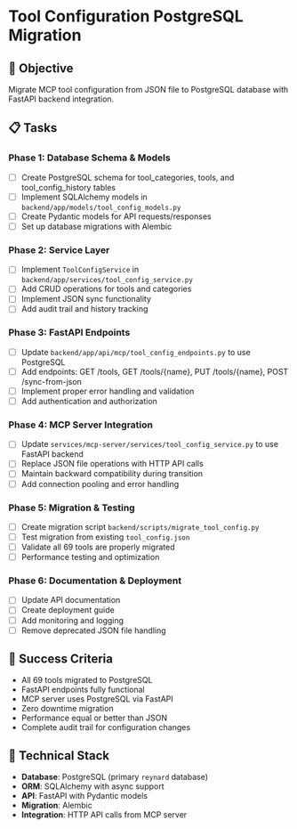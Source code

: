 # Tool Configuration PostgreSQL Migration

## 🎯 Objective

Migrate MCP tool configuration from JSON file to PostgreSQL database with FastAPI backend integration.

## 📋 Tasks

### Phase 1: Database Schema & Models

- [ ] Create PostgreSQL schema for tool_categories, tools, and tool_config_history tables
- [ ] Implement SQLAlchemy models in `backend/app/models/tool_config_models.py`
- [ ] Create Pydantic models for API requests/responses
- [ ] Set up database migrations with Alembic

### Phase 2: Service Layer

- [ ] Implement `ToolConfigService` in `backend/app/services/tool_config_service.py`
- [ ] Add CRUD operations for tools and categories
- [ ] Implement JSON sync functionality
- [ ] Add audit trail and history tracking

### Phase 3: FastAPI Endpoints

- [ ] Update `backend/app/api/mcp/tool_config_endpoints.py` to use PostgreSQL
- [ ] Add endpoints: GET /tools, GET /tools/{name}, PUT /tools/{name}, POST /sync-from-json
- [ ] Implement proper error handling and validation
- [ ] Add authentication and authorization

### Phase 4: MCP Server Integration

- [ ] Update `services/mcp-server/services/tool_config_service.py` to use FastAPI backend
- [ ] Replace JSON file operations with HTTP API calls
- [ ] Maintain backward compatibility during transition
- [ ] Add connection pooling and error handling

### Phase 5: Migration & Testing

- [ ] Create migration script `backend/scripts/migrate_tool_config.py`
- [ ] Test migration from existing `tool_config.json`
- [ ] Validate all 69 tools are properly migrated
- [ ] Performance testing and optimization

### Phase 6: Documentation & Deployment

- [ ] Update API documentation
- [ ] Create deployment guide
- [ ] Add monitoring and logging
- [ ] Remove deprecated JSON file handling

## 🎯 Success Criteria

- All 69 tools migrated to PostgreSQL
- FastAPI endpoints fully functional
- MCP server uses PostgreSQL via FastAPI
- Zero downtime migration
- Performance equal or better than JSON
- Complete audit trail for configuration changes

## 🔧 Technical Stack

- **Database**: PostgreSQL (primary `reynard` database)
- **ORM**: SQLAlchemy with async support
- **API**: FastAPI with Pydantic models
- **Migration**: Alembic
- **Integration**: HTTP API calls from MCP server
